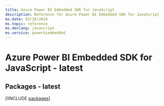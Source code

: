 ```yaml
---
title: Azure Power BI Embedded SDK for JavaScript
description: Reference for Azure Power BI Embedded SDK for JavaScript
ms.date: 03/18/2024
ms.topic: reference
ms.devlang: javascript
ms.service: powerbiembedded
---
```

# Azure Power BI Embedded SDK for JavaScript - latest
## Packages - latest
[!INCLUDE [packages](power-bi-embedded-index.md)]